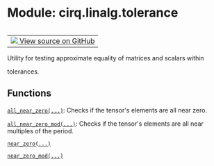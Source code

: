 <div itemscope itemtype="http://developers.google.com/ReferenceObject">
<meta itemprop="name" content="cirq.linalg.tolerance" />
<meta itemprop="path" content="Stable" />
</div>

# Module: cirq.linalg.tolerance

<!-- Insert buttons and diff -->

<table class="tfo-notebook-buttons tfo-api" align="left">

<td>
  <a target="_blank" href="https://github.com/quantumlib/cirq/tree/master/cirq/linalg/tolerance.py">
    <img src="https://www.tensorflow.org/images/GitHub-Mark-32px.png" />
    View source on GitHub
  </a>
</td>
</table>



Utility for testing approximate equality of matrices and scalars within

tolerances.

## Functions

[`all_near_zero(...)`](../../cirq/linalg/all_near_zero.md): Checks if the tensor's elements are all near zero.

[`all_near_zero_mod(...)`](../../cirq/linalg/all_near_zero_mod.md): Checks if the tensor's elements are all near multiples of the period.

[`near_zero(...)`](../../cirq/linalg/tolerance/near_zero.md)

[`near_zero_mod(...)`](../../cirq/linalg/tolerance/near_zero_mod.md)

